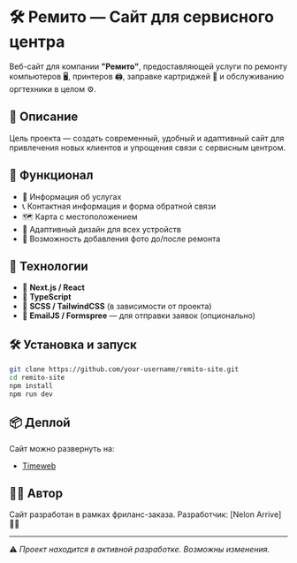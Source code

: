 # 🛠️ Ремито — Сайт для сервисного центра

Веб-сайт для компании **"Ремито"**, предоставляющей услуги по ремонту компьютеров 🖥️, принтеров 🖨️, заправке картриджей 🧃 и обслуживанию оргтехники в целом ⚙️.

## 📌 Описание

Цель проекта — создать современный, удобный и адаптивный сайт для привлечения новых клиентов и упрощения связи с сервисным центром.

## 🚀 Функционал

- 📄 Информация об услугах
- 📞 Контактная информация и форма обратной связи
- 🗺️ Карта с местоположением
- 📱 Адаптивный дизайн для всех устройств
- 📸 Возможность добавления фото до/после ремонта

## 🧰 Технологии

- 🧬 **Next.js / React**
- 💬 **TypeScript**
- 🎨 **SCSS / TailwindCSS** (в зависимости от проекта)
- 🔗 **EmailJS / Formspree** — для отправки заявок (опционально)

## 🛠️ Установка и запуск

```bash
git clone https://github.com/your-username/remito-site.git
cd remito-site
npm install
npm run dev
````

## 📦 Деплой

Сайт можно развернуть на:

* [Timeweb](https://ремито.рф)

## 🧑‍💻 Автор

Сайт разработан в рамках фриланс-заказа.
Разработчик: \[Nelon Arrive] 🙋‍♂️

---

⚠️ *Проект находится в активной разработке. Возможны изменения.*